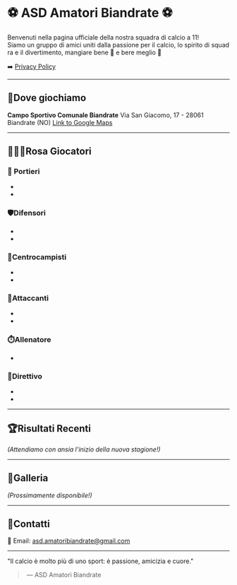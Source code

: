 # ⚽ ASD Amatori Biandrate ⚽ 

Benvenuti nella pagina ufficiale della nostra squadra di calcio a 11!  
Siamo un gruppo di amici uniti dalla passione per il calcio, lo spirito di squadra e il divertimento, mangiare bene 🍔 e bere meglio 🍻

➡️ [Privacy Policy](/PrivacyPolicy.md)

---

## 📍Dove giochiamo
**Campo Sportivo Comunale Biandrate**
Via San Giacomo, 17 - 28061 Biandrate (NO)
[Link to Google Maps](https://maps.app.goo.gl/t4rNgvMmTYKHjhHQ7)

---

## 🧑‍🤝‍🧑Rosa Giocatori

### 🧤 Portieri
- 
- 

### 🛡️Difensori
- 
- 

### 🎯Centrocampisti
- 
- 

### 🥅Attaccanti
- 
- 

### ⏱️Allenatore
- 

### 📂Direttivo
- 
- 

---

## 🏆Risultati Recenti

*(Attendiamo con ansia l'inizio della nuova stagione!)*

---

## 📸Galleria

*(Prossimamente disponibile!)*

---

## 📩Contatti

📧 Email: [asd.amatoribiandrate@gmail.com](mailto:asd.amatoribiandrate@gmail.com)

---

"Il calcio è molto più di uno sport: è passione, amicizia e cuore."

> — ASD Amatori Biandrate
